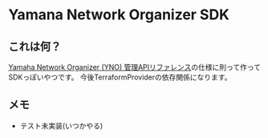# Yamana Network Organizer SDK

## これは何？
[Yamaha Network Organizer (YNO) 管理APIリファレンス](https://www.rtpro.yamaha.co.jp/RT/docs/yno/mngapi_ref/index.html)の仕様に則って作ってSDKっぽいやつです。
今後TerraformProviderの依存関係になります。

## メモ
- テスト未実装(いつかやる)
